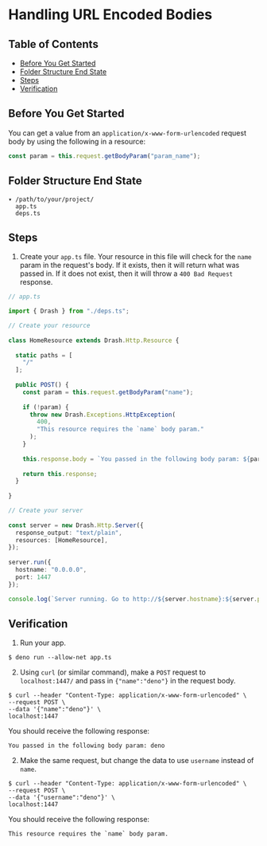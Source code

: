 # Handling URL Encoded Bodies

## Table of Contents

* [Before You Get Started](#before-you-get-started)
* [Folder Structure End State](#folder-structure-end-state)
* [Steps](#steps)
* [Verification](#verification)

## Before You Get Started

You can get a value from an `application/x-www-form-urlencoded` request body by using the following in a resource:

```typescript
const param = this.request.getBodyParam("param_name");
```

## Folder Structure End State

```text
▾ /path/to/your/project/
  app.ts
  deps.ts
```

## Steps

1. Create your `app.ts` file. Your resource in this file will check for the `name` param in the request's body. If it exists, then it will return what was passed in. If it does not exist, then it will throw a `400 Bad Request` response.

  ```typescript
  // app.ts

  import { Drash } from "./deps.ts";

  // Create your resource
   
  class HomeResource extends Drash.Http.Resource {
   
    static paths = [
      "/"
    ];
   
    public POST() {
      const param = this.request.getBodyParam("name");
   
      if (!param) {
        throw new Drash.Exceptions.HttpException(
          400,
          "This resource requires the `name` body param."
        );
      }
   
      this.response.body = `You passed in the following body param: ${param}`;
   
      return this.response;
    }
   
  }

  // Create your server
   
  const server = new Drash.Http.Server({
    response_output: "text/plain",
    resources: [HomeResource],
  });
   
  server.run({
    hostname: "0.0.0.0",
    port: 1447
  });

  console.log(`Server running. Go to http://${server.hostname}:${server.port}.`);
  ```

## Verification

1. Run your app.

  ```shell
  $ deno run --allow-net app.ts
  ```

2. Using `curl` (or similar command), make a `POST` request to `localhost:1447/` and pass in `{"name":"deno"}` in the request body.

  ```text
  $ curl --header "Content-Type: application/x-www-form-urlencoded" \
  --request POST \
  --data '{"name":"deno"}' \
  localhost:1447
  ```

  You should receive the following response:

  ```text
  You passed in the following body param: deno
  ```

2. Make the same request, but change the data to use `username` instead of `name`.

  ```text
  $ curl --header "Content-Type: application/x-www-form-urlencoded" \
  --request POST \
  --data '{"username":"deno"}' \
  localhost:1447
  ```

  You should receive the following response:

  ```text
  This resource requires the `name` body param.
  ```